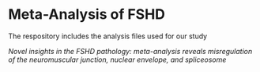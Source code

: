 # Meta-Analysis of FSHD

The respository includes the analysis files used for our study

*Novel insights in the FSHD pathology: meta-analysis reveals misregulation of the neuromuscular junction, nuclear envelope, and spliceosome*


